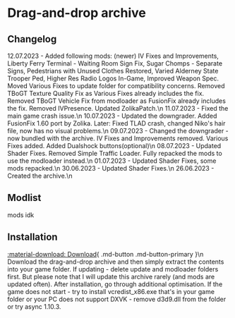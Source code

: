 #  Drag-and-drop archive
## Changelog
12.07.2023 - Added following mods: (newer) IV Fixes and Improvements, Liberty Ferry Terminal - Waiting Room Sign Fix, Sugar Chomps - Separate Signs, Pedestrians with Unused Clothes Restored, Varied Alderney State Trooper Ped, Higher Res Radio Logos In-Game, Improved Weapon Spec. Moved Various Fixes to update folder for compatibility concerns. Removed TBoGT Texture Quality Fix as Various Fixes already includes the fix. Removed TBoGT Vehicle Fix from modloader as FusionFix already includes the fix. Removed IVPresence. Updated ZolikaPatch.\n
11.07.2023 - Fixed the main game crash issue.\n
10.07.2023 - Updated the downgrader. Added FusionFix 1.60 port by Zolika. Later: Fixed TLAD crash, changed Niko's hair file, now has no visual problems.\n
09.07.2023 - Changed the downgrader - now bundled with the archive. IV Fixes and Improvements removed. Various Fixes added. Added Dualshock buttons(optional)\n
08.07.2023 - Updated Shader Fixes. Removed Simple Traffic Loader. Fully repacked the mods to use the modloader instead.\n
01.07.2023 - Updated Shader Fixes, some mods repacked.\n
30.06.2023 - Updated Shader Fixes.\n
26.06.2023 - Created the archive.\n
## Modlist
mods idk
## Installation
[:material-download: Download](https://drive.google.com/file/d/1O1qD8ocbJ_fnERTvvVzyw6_bsw-k_evo/view){ .md-button .md-button-primary }\n
Download the drag-and-drop archive and then simply extract the contents into your game folder. If updating - delete update and modloader folders first. But please note that I will update this archive rarely (and mods are updated often). After installation, go through additional optimisation. If the game does not start - try to install vcredist_x86.exe that's in your game folder or your PC does not support DXVK - remove d3d9.dll from the folder or try async 1.10.3.
